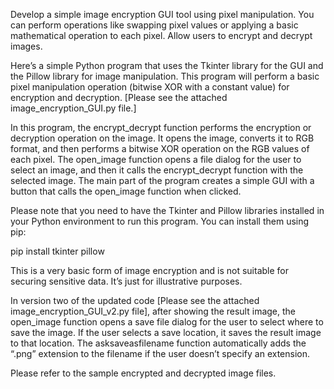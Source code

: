 Develop a simple image encryption GUI tool using pixel manipulation. You can perform operations like swapping pixel values or applying a basic mathematical operation to each pixel. Allow users to encrypt and decrypt images.

Here’s a simple Python program that uses the Tkinter library for the GUI and the Pillow library for image manipulation. This program will perform a basic pixel manipulation operation (bitwise XOR with a constant value) for encryption and decryption. [Please see the attached image_encryption_GUI.py file.]

In this program, the encrypt_decrypt function performs the encryption or decryption operation on the image. It opens the image, converts it to RGB format, and then performs a bitwise XOR operation on the RGB values of each pixel. The open_image function opens a file dialog for the user to select an image, and then it calls the encrypt_decrypt function with the selected image. The main part of the program creates a simple GUI with a button that calls the open_image function when clicked.

Please note that you need to have the Tkinter and Pillow libraries installed in your Python environment to run this program. You can install them using pip:

pip install tkinter pillow

This is a very basic form of image encryption and is not suitable for securing sensitive data. It’s just for illustrative purposes.

In version two of the updated code [Please see the attached image_encryption_GUI_v2.py file], after showing the result image, the open_image function opens a save file dialog for the user to select where to save the image. If the user selects a save location, it saves the result image to that location. The asksaveasfilename function automatically adds the “.png” extension to the filename if the user doesn’t specify an extension.

Please refer to the sample encrypted and decrypted image files.
